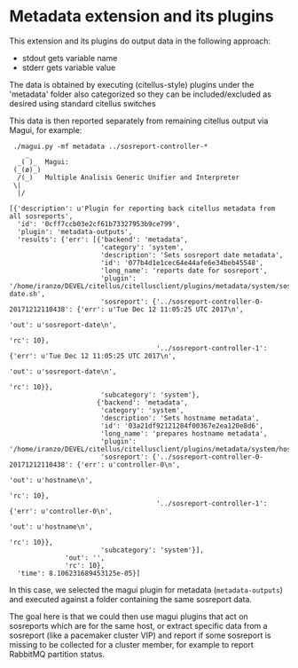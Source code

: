 # Metadata extension and its plugins

This extension and its plugins do output data in the following approach:

- stdout gets variable name
- stderr gets variable value

The data is obtained by executing (citellus-style) plugins under the 'metadata' folder also categorized so they can be included/excluded as desired using standard citellus switches

This data is then reported separately from remaining citellus output via Magui, for example:

~~~
 ./magui.py -mf metadata ../sosreport-controller-*
    _    
  _( )_  Magui:
 (_(ø)_) 
  /(_)   Multiple Analisis Generic Unifier and Interpreter
 \|      
  |/     

[{'description': u'Plugin for reporting back citellus metadata from all sosreports',
  'id': '0cff7ccb03e2cf61b73327953b9ce799',
  'plugin': 'metadata-outputs',
  'results': {'err': [{'backend': 'metadata',
                       'category': 'system',
                       'description': 'Sets sosreport date metadata',
                       'id': '077b4d1e1cec64e44afe6e34beb45548',
                       'long_name': 'reports date for sosreport',
                       'plugin': '/home/iranzo/DEVEL/citellus/citellusclient/plugins/metadata/system/sosreport-date.sh',
                       'sosreport': {'../sosreport-controller-0-20171212110438': {'err': u'Tue Dec 12 11:05:25 UTC 2017\n',
                                                                                  'out': u'sosreport-date\n',
                                                                                  'rc': 10},
                                     '../sosreport-controller-1': {'err': u'Tue Dec 12 11:05:25 UTC 2017\n',
                                                                   'out': u'sosreport-date\n',
                                                                   'rc': 10}},
                       'subcategory': 'system'},
                      {'backend': 'metadata',
                       'category': 'system',
                       'description': 'Sets hostname metadata',
                       'id': '03a21df92121284f00367e2ea120e8d6',
                       'long_name': 'prepares hostname metadata',
                       'plugin': '/home/iranzo/DEVEL/citellus/citellusclient/plugins/metadata/system/hostname.sh',
                       'sosreport': {'../sosreport-controller-0-20171212110438': {'err': u'controller-0\n',
                                                                                  'out': u'hostname\n',
                                                                                  'rc': 10},
                                     '../sosreport-controller-1': {'err': u'controller-0\n',
                                                                   'out': u'hostname\n',
                                                                   'rc': 10}},
                       'subcategory': 'system'}],
              'out': '',
              'rc': 10},
  'time': 8.106231689453125e-05}]
~~~

In this case, we selected the magui plugin for metadata (`metadata-outputs`) and executed against a folder containing the same sosreport data.

The goal here is that we could then use magui plugins that act on sosreports which are for the same host, or extract specific data from a sosreport (like a pacemaker cluster VIP) and report if some sosreport is missing to be collected for a cluster member, for example to report RabbitMQ partition status.